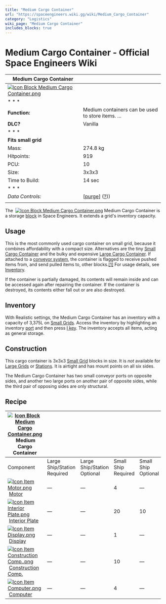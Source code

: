 ```yaml
---
title: "Medium Cargo Container"
url: "https://spaceengineers.wiki.gg/wiki/Medium_Cargo_Container"
category: "Logistics"
wiki_page: "Medium Cargo Container"
includes_blocks: true
---
```


# Medium Cargo Container - Official Space Engineers Wiki

| Medium Cargo Container |     |
| --- | --- |
| [![Icon Block Medium Cargo Container.png](https://spaceengineers.wiki.gg/images/Icon_Block_Medium_Cargo_Container.png?5e0039)](https://spaceengineers.wiki.gg/wiki/File:Icon_Block_Medium_Cargo_Container.png) |     |
| * * * |     |
| **Function:** | Medium containers can be used to store items. ... |
| **DLC?** | Vanilla |
| * * * |     |
| **Fits small grid** |     |
| Mass: | 274.8 kg |
| Hitpoints: | 919 |
| PCU: | 10  |
| Size: | 3x3x3 |
| Time to Build: | 14 sec |
| * * * |     |
| _Data Controls:_ | \[[purge](https://spaceengineers.wiki.gg/wiki/Medium_Cargo_Container?action=purge)\] ([?](https://spaceengineers.wiki.gg/wiki/Template:Info_Block))) |
|     |     |

The  [![Icon Block Medium Cargo Container.png](https://spaceengineers.wiki.gg/images/thumb/Icon_Block_Medium_Cargo_Container.png/21px-Icon_Block_Medium_Cargo_Container.png?5e0039)](https://spaceengineers.wiki.gg/wiki/Medium_Cargo_Container "Medium Cargo Container") Medium Cargo Container is a storage [block](https://spaceengineers.wiki.gg/wiki/Block "Block") in Space Engineers. It extends a grid's inventory capacity.

## Usage

This is the most commonly used cargo container on small grid, because it combines affordability with a compact size. Alternatives are the tiny [Small Cargo Container](https://spaceengineers.wiki.gg/wiki/Small_Cargo_Container "Small Cargo Container") and the bulky and expensive [Large Cargo Container](https://spaceengineers.wiki.gg/wiki/Large_Cargo_Container "Large Cargo Container"). If attached to a [conveyor system](https://spaceengineers.wiki.gg/wiki/Conveyor_system "Conveyor system"), the container is flagged to receive pushed items from, and send pulled items to, other blocks.[\[1\]](http://forums.keenswh.com/post/show_single_post?pid=1282594029&postcount=1) For usage details, see [Inventory](https://spaceengineers.wiki.gg/wiki/Inventory "Inventory").

If the container is partially damaged, its contents will remain inside and can be accessed again after repairing the container. If the container is destroyed, its contents either fall out or are also destroyed.

## Inventory

With Realistic settings, the Medium Cargo Container has an inventory with a capacity of 3,375L on [Small Grids](https://spaceengineers.wiki.gg/wiki/Small_Grid "Small Grid"). Access the inventory by highlighting an inventory [port](https://spaceengineers.wiki.gg/wiki/Port "Port") and then press [I key](https://spaceengineers.wiki.gg/wiki/Key_Bindings "Key Bindings"). The inventory accepts all items, acting as general storage.

## Construction

This cargo container is 3x3x3 [Small Grid](https://spaceengineers.wiki.gg/wiki/Small_Grid "Small Grid") blocks in size. It is _not_ available for [Large Grids](https://spaceengineers.wiki.gg/wiki/Large_Grid "Large Grid") or [Stations](https://spaceengineers.wiki.gg/wiki/Station "Station"). It is airtight and has mount points on all six sides.

The Medium Cargo Container has two small conveyor ports on opposite sides, and another two large ports on another pair of opposite sides, while the third pair of opposing sides are only structural.

## Recipe

| [![Icon Block Medium Cargo Container.png](https://spaceengineers.wiki.gg/images/thumb/Icon_Block_Medium_Cargo_Container.png/21px-Icon_Block_Medium_Cargo_Container.png?5e0039)](https://spaceengineers.wiki.gg/wiki/Medium_Cargo_Container "Medium Cargo Container") Medium Cargo Container |     |     |     |     |
| --- | --- | --- | --- | --- |
| Component | Large Ship/Station  <br>Required | Large Ship/Station  <br>Optional | Small Ship  <br>Required | Small Ship  <br>Optional |
| [![Icon Item Motor.png](https://spaceengineers.wiki.gg/images/thumb/Icon_Item_Motor.png/21px-Icon_Item_Motor.png?4a2f3f)](https://spaceengineers.wiki.gg/wiki/Motor "Motor") [Motor](https://spaceengineers.wiki.gg/wiki/Motor "Motor") | —   | —   | 4   | —   |
| [![Icon Item Interior Plate.png](https://spaceengineers.wiki.gg/images/thumb/Icon_Item_Interior_Plate.png/21px-Icon_Item_Interior_Plate.png?d80f8e)](https://spaceengineers.wiki.gg/wiki/Interior_Plate "Interior Plate") [Interior Plate](https://spaceengineers.wiki.gg/wiki/Interior_Plate "Interior Plate") | —   | —   | 20  | 10  |
| [![Icon Item Display.png](https://spaceengineers.wiki.gg/images/thumb/Icon_Item_Display.png/21px-Icon_Item_Display.png?a444bc)](https://spaceengineers.wiki.gg/wiki/Display "Display") [Display](https://spaceengineers.wiki.gg/wiki/Display "Display") | —   | —   | 1   | —   |
| [![Icon Item Construction Comp..png](https://spaceengineers.wiki.gg/images/thumb/Icon_Item_Construction_Comp..png/21px-Icon_Item_Construction_Comp..png?cdc26f)](https://spaceengineers.wiki.gg/wiki/Construction_Comp. "Construction Comp.") [Construction Comp.](https://spaceengineers.wiki.gg/wiki/Construction_Comp. "Construction Comp.") | —   | —   | 10  | —   |
| [![Icon Item Computer.png](https://spaceengineers.wiki.gg/images/thumb/Icon_Item_Computer.png/21px-Icon_Item_Computer.png?65c1a4)](https://spaceengineers.wiki.gg/wiki/Computer "Computer") [Computer](https://spaceengineers.wiki.gg/wiki/Computer "Computer") | —   | —   | 4   | —   |